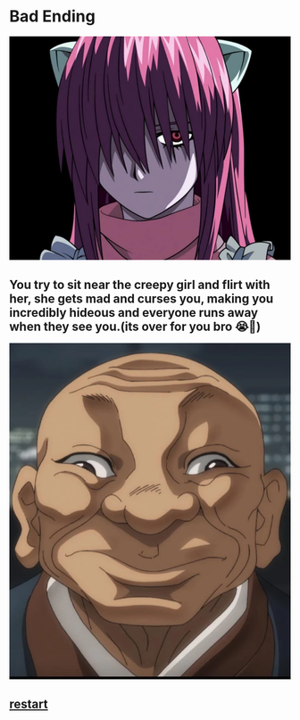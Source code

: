# Bad Ending
![image](../img/creepy.png)

## You try to sit near the creepy girl and flirt with her, she gets mad and curses you, making you incredibly hideous and everyone runs away when they see you.(its over for you bro 😭🙏)

![image](../img/bald.png)
## [restart](../README.md)
